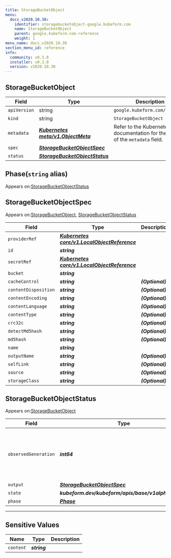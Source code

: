 ```yaml
---
title: StorageBucketObject
menu:
  docs_v2020.10.30:
    identifier: storagebucketobject-google.kubeform.com
    name: StorageBucketObject
    parent: google.kubeform.com-reference
    weight: 1
menu_name: docs_v2020.10.30
section_menu_id: reference
info:
  community: v0.3.0
  installer: v0.3.0
  version: v2020.10.30
---
```


## StorageBucketObject
| Field | Type | Description |
| ------ | ----- | ----------- |
| `apiVersion` | string | `google.kubeform.com/v1alpha1` |
|    `kind` | string | `StorageBucketObject` |
| `metadata` | ***[Kubernetes meta/v1.ObjectMeta](https://v1-18.docs.kubernetes.io/docs/reference/generated/kubernetes-api/v1.18/#objectmeta-v1-meta)***|Refer to the Kubernetes API documentation for the fields of the `metadata` field.|
| `spec` | ***[StorageBucketObjectSpec](#storagebucketobjectspec)***||
| `status` | ***[StorageBucketObjectStatus](#storagebucketobjectstatus)***||
## Phase(`string` alias)

Appears on:[StorageBucketObjectStatus](#storagebucketobjectstatus)

## StorageBucketObjectSpec

Appears on:[StorageBucketObject](#storagebucketobject), [StorageBucketObjectStatus](#storagebucketobjectstatus)

| Field | Type | Description |
| ------ | ----- | ----------- |
| `providerRef` | ***[Kubernetes core/v1.LocalObjectReference](https://v1-18.docs.kubernetes.io/docs/reference/generated/kubernetes-api/v1.18/#localobjectreference-v1-core)***||
| `id` | ***string***||
| `secretRef` | ***[Kubernetes core/v1.LocalObjectReference](https://v1-18.docs.kubernetes.io/docs/reference/generated/kubernetes-api/v1.18/#localobjectreference-v1-core)***||
| `bucket` | ***string***||
| `cacheControl` | ***string***| ***(Optional)*** |
| `contentDisposition` | ***string***| ***(Optional)*** |
| `contentEncoding` | ***string***| ***(Optional)*** |
| `contentLanguage` | ***string***| ***(Optional)*** |
| `contentType` | ***string***| ***(Optional)*** |
| `crc32c` | ***string***| ***(Optional)*** |
| `detectMd5hash` | ***string***| ***(Optional)*** |
| `md5hash` | ***string***| ***(Optional)*** |
| `name` | ***string***||
| `outputName` | ***string***| ***(Optional)*** |
| `selfLink` | ***string***| ***(Optional)*** |
| `source` | ***string***| ***(Optional)*** |
| `storageClass` | ***string***| ***(Optional)*** |
## StorageBucketObjectStatus

Appears on:[StorageBucketObject](#storagebucketobject)

| Field | Type | Description |
| ------ | ----- | ----------- |
| `observedGeneration` | ***int64***| ***(Optional)*** Resource generation, which is updated on mutation by the API Server.|
| `output` | ***[StorageBucketObjectSpec](#storagebucketobjectspec)***| ***(Optional)*** |
| `state` | ***kubeform.dev/kubeform/apis/base/v1alpha1.State***| ***(Optional)*** |
| `phase` | ***[Phase](#phase)***| ***(Optional)*** |
---
## Sensitive Values
| Name | Type | Description |
|------|------|-------------|
| `content` | ***string*** ||
